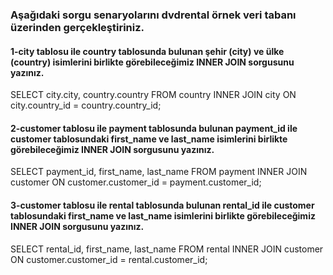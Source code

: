### Aşağıdaki sorgu senaryolarını dvdrental örnek veri tabanı üzerinden gerçekleştiriniz.

#### 1-city tablosu ile country tablosunda bulunan şehir (city) ve ülke (country) isimlerini birlikte görebileceğimiz INNER JOIN sorgusunu yazınız.
SELECT city.city, country.country FROM country
INNER JOIN city ON city.country_id = country.country_id;


#### 2-customer tablosu ile payment tablosunda bulunan payment_id ile customer tablosundaki first_name ve last_name isimlerini birlikte görebileceğimiz INNER JOIN sorgusunu yazınız.
SELECT payment_id, first_name, last_name  FROM payment
INNER JOIN customer ON customer.customer_id = payment.customer_id;


#### 3-customer tablosu ile rental tablosunda bulunan rental_id ile customer tablosundaki first_name ve last_name isimlerini birlikte görebileceğimiz INNER JOIN sorgusunu yazınız.
SELECT rental_id, first_name, last_name  FROM rental
INNER JOIN customer ON customer.customer_id = rental.customer_id;

